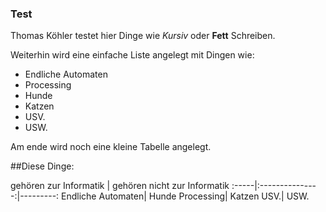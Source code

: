 ### Test

Thomas Köhler testet hier Dinge wie *Kursiv* oder **Fett** Schreiben.

Weiterhin wird eine einfache Liste angelegt mit Dingen wie:
 * Endliche Automaten
 * Processing
 * Hunde
 * Katzen
 * USV.
 * USW.

Am ende wird noch eine kleine Tabelle angelegt.


##Diese Dinge:

gehören zur Informatik    |   gehören nicht zur Informatik
:-----|:---------------:|---------:
Endliche Automaten| Hunde
Processing| Katzen
USV.| USW.
